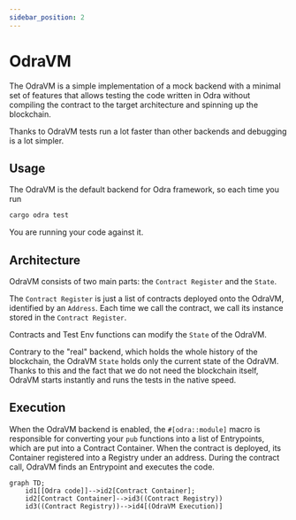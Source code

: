 ```yaml
---
sidebar_position: 2
---
```


# OdraVM

The OdraVM is a simple implementation of a mock backend with a minimal set of features that allows testing
the code written in Odra without compiling the contract to the target architecture and spinning up the
blockchain.

Thanks to OdraVM tests run a lot faster than other backends and debugging is a lot simpler.

## Usage
The OdraVM is the default backend for Odra framework, so each time you run

```bash
cargo odra test
```

You are running your code against it.

## Architecture
OdraVM consists of two main parts: the `Contract Register` and the `State`.

The `Contract Register` is just a list of contracts deployed onto the OdraVM, identified by an `Address`.
Each time we call the contract, we call its instance stored in the `Contract Register`.

Contracts and Test Env functions can modify the `State` of the OdraVM.

Contrary to the "real" backend, which holds the whole history of the blockchain,
the OdraVM `State` holds only the current state of the OdraVM.
Thanks to this and the fact that we do not need the blockchain itself,
OdraVM starts instantly and runs the tests in the native speed.

## Execution

When the OdraVM backend is enabled, the `#[odra::module]` macro is responsible for converting
your `pub` functions into a list of Entrypoints, which are put into a Contract Container.
When the contract is deployed, its Container registered into a Registry under an address.
During the contract call, OdraVM finds an Entrypoint and executes the code.

```mermaid
graph TD;
    id1[[Odra code]]-->id2[Contract Container];
    id2[Contract Container]-->id3((Contract Registry))
    id3((Contract Registry))-->id4[(OdraVM Execution)]
```